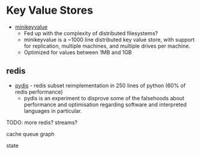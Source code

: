 Key Value Stores
================


* [minikeyvalue](https://github.com/geohot/minikeyvalue)
    * Fed up with the complexity of distributed filesystems?
    * minikeyvalue is a ~1000 line distributed key value store, with support for replication, multiple machines, and multiple drives per machine.
    * Optimized for values between 1MB and 1GB


redis
-----

* [pydis](https://github.com/boramalper/pydis) - redis subset reimplementation in 250 lines of python (60% of redis performance)
    * pydis is an experiment to disprove some of the falsehoods about performance and optimisation regarding software and interpreted languages in particular.

TODO: more redis? streams?

cache
queue
graph

state
